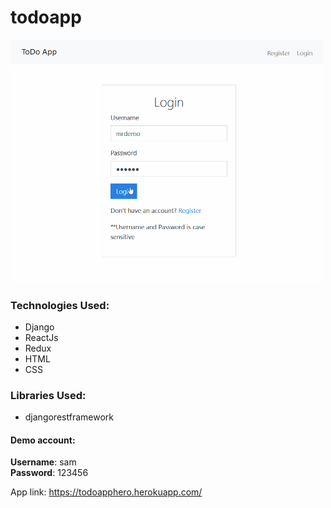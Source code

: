 # todoapp

<img src="todoappdemo.gif" width=500>

### Technologies Used:
* Django
*	ReactJs
* Redux
*	HTML
*	CSS

### Libraries Used:
*	djangorestframework

#### Demo account:
**Username**: sam \
**Password**: 123456

App link: https://todoapphero.herokuapp.com/
